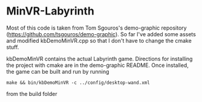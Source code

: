 # MinVR-Labyrinth
Most of this code is taken from Tom Sgouros's demo-graphic repository (https://github.com/tsgouros/demo-graphic). So far I've added some assets and modified kbDemoMinVR.cpp so that I don't have to change the cmake stuff. 

kbDemoMinVR contains the actual Labyrinth game. Directions for installing the project with cmake are in the demo-graphic README. Once installed, the game can be built and run by running

`make && bin/kbDemoMinVR -c ../config/desktop-wand.xml`

from the build folder
